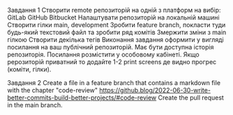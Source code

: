 Завдання 1
Створити remote репозиторій на одній з платформ на вибір:
GitLab
GitHub
Bitbucket
Налаштувати репозиторій на локальній машині
Створити гілки main, development
Зробити feature branch, покласти туди будь-який текстовий файл та зробити ряд комітів
Змержити зміни з main гілкою
Створити декілька тегів
Виконання завдання оформити у вигляді посилання на ваш публічний репозиторій. Має бути доступна історія репозиторія. Посилання розмістити у особовому кабінеті. Якщо рерозиторій приватний то додайте 1-2 print screens де видно прогрес (коміти, гілки).

Завдання 2
Create a file in a feature branch that contains a markdown file with the chapter "code-review" https://github.blog/2022-06-30-write-better-commits-build-better-projects/#code-review
Create the pull request in the main branch.

